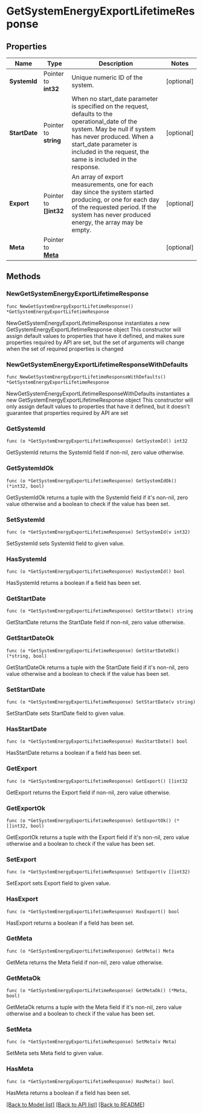 # GetSystemEnergyExportLifetimeResponse

## Properties

Name | Type | Description | Notes
------------ | ------------- | ------------- | -------------
**SystemId** | Pointer to **int32** | Unique numeric ID of the system. | [optional] 
**StartDate** | Pointer to **string** | When no start_date parameter is specified on the request, defaults to the operational_date of the system. May be null if system has never produced. When a start_date parameter is included in the request, the same is included in the response. | [optional] 
**Export** | Pointer to **[]int32** | An array of export measurements, one for each day since the system started producing, or one for each day of the requested period. If the system has never produced energy, the array may be empty. | [optional] 
**Meta** | Pointer to [**Meta**](Meta.md) |  | [optional] 

## Methods

### NewGetSystemEnergyExportLifetimeResponse

`func NewGetSystemEnergyExportLifetimeResponse() *GetSystemEnergyExportLifetimeResponse`

NewGetSystemEnergyExportLifetimeResponse instantiates a new GetSystemEnergyExportLifetimeResponse object
This constructor will assign default values to properties that have it defined,
and makes sure properties required by API are set, but the set of arguments
will change when the set of required properties is changed

### NewGetSystemEnergyExportLifetimeResponseWithDefaults

`func NewGetSystemEnergyExportLifetimeResponseWithDefaults() *GetSystemEnergyExportLifetimeResponse`

NewGetSystemEnergyExportLifetimeResponseWithDefaults instantiates a new GetSystemEnergyExportLifetimeResponse object
This constructor will only assign default values to properties that have it defined,
but it doesn't guarantee that properties required by API are set

### GetSystemId

`func (o *GetSystemEnergyExportLifetimeResponse) GetSystemId() int32`

GetSystemId returns the SystemId field if non-nil, zero value otherwise.

### GetSystemIdOk

`func (o *GetSystemEnergyExportLifetimeResponse) GetSystemIdOk() (*int32, bool)`

GetSystemIdOk returns a tuple with the SystemId field if it's non-nil, zero value otherwise
and a boolean to check if the value has been set.

### SetSystemId

`func (o *GetSystemEnergyExportLifetimeResponse) SetSystemId(v int32)`

SetSystemId sets SystemId field to given value.

### HasSystemId

`func (o *GetSystemEnergyExportLifetimeResponse) HasSystemId() bool`

HasSystemId returns a boolean if a field has been set.

### GetStartDate

`func (o *GetSystemEnergyExportLifetimeResponse) GetStartDate() string`

GetStartDate returns the StartDate field if non-nil, zero value otherwise.

### GetStartDateOk

`func (o *GetSystemEnergyExportLifetimeResponse) GetStartDateOk() (*string, bool)`

GetStartDateOk returns a tuple with the StartDate field if it's non-nil, zero value otherwise
and a boolean to check if the value has been set.

### SetStartDate

`func (o *GetSystemEnergyExportLifetimeResponse) SetStartDate(v string)`

SetStartDate sets StartDate field to given value.

### HasStartDate

`func (o *GetSystemEnergyExportLifetimeResponse) HasStartDate() bool`

HasStartDate returns a boolean if a field has been set.

### GetExport

`func (o *GetSystemEnergyExportLifetimeResponse) GetExport() []int32`

GetExport returns the Export field if non-nil, zero value otherwise.

### GetExportOk

`func (o *GetSystemEnergyExportLifetimeResponse) GetExportOk() (*[]int32, bool)`

GetExportOk returns a tuple with the Export field if it's non-nil, zero value otherwise
and a boolean to check if the value has been set.

### SetExport

`func (o *GetSystemEnergyExportLifetimeResponse) SetExport(v []int32)`

SetExport sets Export field to given value.

### HasExport

`func (o *GetSystemEnergyExportLifetimeResponse) HasExport() bool`

HasExport returns a boolean if a field has been set.

### GetMeta

`func (o *GetSystemEnergyExportLifetimeResponse) GetMeta() Meta`

GetMeta returns the Meta field if non-nil, zero value otherwise.

### GetMetaOk

`func (o *GetSystemEnergyExportLifetimeResponse) GetMetaOk() (*Meta, bool)`

GetMetaOk returns a tuple with the Meta field if it's non-nil, zero value otherwise
and a boolean to check if the value has been set.

### SetMeta

`func (o *GetSystemEnergyExportLifetimeResponse) SetMeta(v Meta)`

SetMeta sets Meta field to given value.

### HasMeta

`func (o *GetSystemEnergyExportLifetimeResponse) HasMeta() bool`

HasMeta returns a boolean if a field has been set.


[[Back to Model list]](../README.md#documentation-for-models) [[Back to API list]](../README.md#documentation-for-api-endpoints) [[Back to README]](../README.md)


